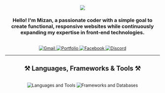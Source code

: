 <h1 align="center">
    <img src="https://readme-typing-svg.herokuapp.com/?font=Righteous&size=35&center=true&vCenter=true&width=500&height=70&duration=4000&lines=Hi+There!+👋;+I'm+Mizanur+Rahman!" />
</h1>

<h3 align="center">Hello! I'm Mizan, a passionate coder with a simple goal to create functional, responsive websites while continuously expanding my expertise in front-end technologies.</h3>

<br/>

<div align="center"> 
    <a href="mailto:private.mizan@gmail.com">
        <img src="https://img.shields.io/badge/Gmail-333333?style=for-the-badge&logo=gmail&logoColor=red" alt="Gmail" />
    </a>
    <a href="https://batman7k.github.io/mizan-portfolio/">
        <img src="https://img.shields.io/badge/Portfolio-333333?style=for-the-badge&logo=Portfolio&logoColor=red" alt="Portfolio" />
    </a>
    <a href="https://www.facebook.com/Mizan7k/" target="_blank">
        <img src="https://img.shields.io/badge/Facebook-blue?style=for-the-badge&logo=facebook" alt="Facebook" />
    </a>
    <a href="https://discord.com/users/1030421908019236865" target="_blank">
        <img src="https://img.shields.io/badge/Discord-grey?style=for-the-badge&logo=Discord" alt="Discord" />
    </a>
</div>

<hr/>

<h2 align="center">⚒️ Languages, Frameworks & Tools ⚒️</h2>
<br>
<div align="center">
    <img src="https://skillicons.dev/icons?i=html,css,tailwind,react,vscode,github,git" alt="Languages and Tools"/>
    <img src="https://skillicons.dev/icons?i=javascript,java" alt="Frameworks and Databases"/>
</div>

<br/>


